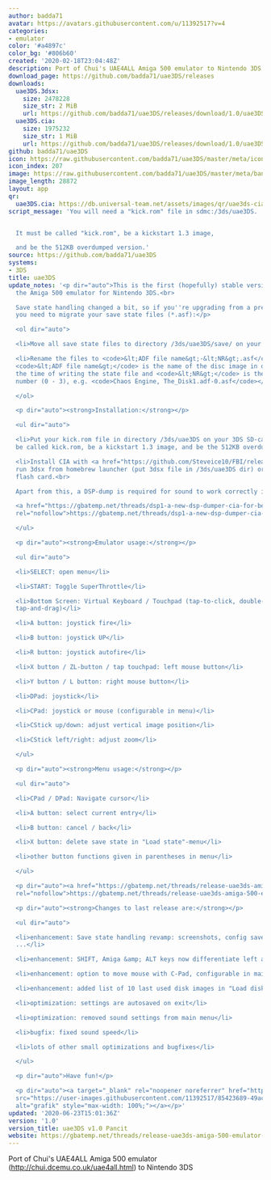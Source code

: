 ```yaml
---
author: badda71
avatar: https://avatars.githubusercontent.com/u/11392517?v=4
categories:
- emulator
color: '#a4897c'
color_bg: '#806b60'
created: '2020-02-18T23:04:48Z'
description: Port of Chui's UAE4ALL Amiga 500 emulator to Nintendo 3DS
download_page: https://github.com/badda71/uae3DS/releases
downloads:
  uae3DS.3dsx:
    size: 2478228
    size_str: 2 MiB
    url: https://github.com/badda71/uae3DS/releases/download/1.0/uae3DS.3dsx
  uae3DS.cia:
    size: 1975232
    size_str: 1 MiB
    url: https://github.com/badda71/uae3DS/releases/download/1.0/uae3DS.cia
github: badda71/uae3DS
icon: https://raw.githubusercontent.com/badda71/uae3DS/master/meta/icon.png
icon_index: 207
image: https://raw.githubusercontent.com/badda71/uae3DS/master/meta/banner.png
image_length: 28872
layout: app
qr:
  uae3DS.cia: https://db.universal-team.net/assets/images/qr/uae3ds-cia.png
script_message: 'You will need a "kick.rom" file in sdmc:/3ds/uae3DS.


  It must be called "kick.rom", be a kickstart 1.3 image,

  and be the 512KB overdumped version.'
source: https://github.com/badda71/uae3DS
systems:
- 3DS
title: uae3DS
update_notes: '<p dir="auto">This is the first (hopefully) stable version of uae3DS,
  the Amiga 500 emulator for Nintendo 3DS.<br>

  Save state handling changed a bit, so if you''re upgrading from a previous version,
  you need to migrate your save state files (*.asf):</p>

  <ol dir="auto">

  <li>Move all save state files to directory /3ds/uae3DS/save/ on your SD card</li>

  <li>Rename the files to <code>&lt;ADF file name&gt;-&lt;NR&gt;.asf</code> where
  <code>&lt;ADF file name&gt;</code> is the name of the disc image in drive DF0 at
  the time of writing the state file and <code>&lt;NR&gt;</code> is the save state
  number (0 - 3), e.g. <code>Chaos Engine, The_Disk1.adf-0.asf</code></li>

  </ol>

  <p dir="auto"><strong>Installation:</strong></p>

  <ul dir="auto">

  <li>Put your kick.rom file in directory /3ds/uae3DS on your 3DS SD-card. It must
  be called kick.rom, be a kickstart 1.3 image, and be the 512KB overdumped version.</li>

  <li>Install CIA with <a href="https://github.com/Steveice10/FBI/releases">FBI</a>,
  run 3dsx from homebrew launcher (put 3dsx file in /3ds/uae3DS dir) or run 3ds from
  flash card.<br>

  Apart from this, a DSP-dump is required for sound to work correctly in the CIA version.<br>

  <a href="https://gbatemp.net/threads/dsp1-a-new-dsp-dumper-cia-for-better-stability.469461/"
  rel="nofollow">https://gbatemp.net/threads/dsp1-a-new-dsp-dumper-cia-for-better-stability.469461/</a></li>

  </ul>

  <p dir="auto"><strong>Emulator usage:</strong></p>

  <ul dir="auto">

  <li>SELECT: open menu</li>

  <li>START: Toggle SuperThrottle</li>

  <li>Bottom Screen: Virtual Keyboard / Touchpad (tap-to-click, double-tap-to-double-click,
  tap-and-drag)</li>

  <li>A button: joystick fire</li>

  <li>B button: joystick UP</li>

  <li>R button: joystick autofire</li>

  <li>X button / ZL-button / tap touchpad: left mouse button</li>

  <li>Y button / L button: right mouse button</li>

  <li>DPad: joystick</li>

  <li>CPad: joystick or mouse (configurable in menu)</li>

  <li>CStick up/down: adjust vertical image position</li>

  <li>CStick left/right: adjust zoom</li>

  </ul>

  <p dir="auto"><strong>Menu usage:</strong></p>

  <ul dir="auto">

  <li>CPad / DPad: Navigate cursor</li>

  <li>A button: select current entry</li>

  <li>B button: cancel / back</li>

  <li>X button: delete save state in "Load state"-menu</li>

  <li>other button functions given in parentheses in menu</li>

  </ul>

  <p dir="auto"><a href="https://gbatemp.net/threads/release-uae3ds-amiga-500-emulator-for-nintendo-3ds.558577/"
  rel="nofollow">https://gbatemp.net/threads/release-uae3ds-amiga-500-emulator-for-nintendo-3ds.558577/</a></p>

  <p dir="auto"><strong>Changes to last release are:</strong></p>

  <ul dir="auto">

  <li>enhancement: Save state handling revamp: screenshots, config saved in save states,
  ...</li>

  <li>enhancement: SHIFT, Amiga &amp; ALT keys now differentiate left and right press</li>

  <li>enhancement: option to move mouse with C-Pad, configurable in main menu</li>

  <li>enhancement: added list of 10 last used disk images in "Load disk image"-menu</li>

  <li>optimization: settings are autosaved on exit</li>

  <li>optimization: removed sound settings from main menu</li>

  <li>bugfix: fixed sound speed</li>

  <li>lots of other small optimizations and bugfixes</li>

  </ul>

  <p dir="auto">Have fun!</p>

  <p dir="auto"><a target="_blank" rel="noopener noreferrer" href="https://user-images.githubusercontent.com/11392517/85423689-49ac8480-b577-11ea-9693-440e3d212b8c.png"><img
  src="https://user-images.githubusercontent.com/11392517/85423689-49ac8480-b577-11ea-9693-440e3d212b8c.png"
  alt="grafik" style="max-width: 100%;"></a></p>'
updated: '2020-06-23T15:01:36Z'
version: '1.0'
version_title: uae3DS v1.0 Pancit
website: https://gbatemp.net/threads/release-uae3ds-amiga-500-emulator-for-nintendo-3ds.558577/
---
```

Port of Chui's UAE4ALL Amiga 500 emulator (http://chui.dcemu.co.uk/uae4all.html) to Nintendo 3DS